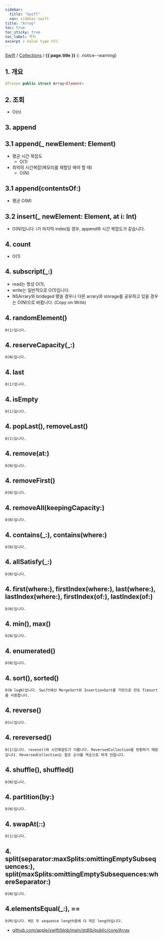 ```yaml
---
sidebar:
  title: "Swift"
  nav: sidebar-swift
title: "Array"
toc: true
toc_sticky: true
toc_label: 목차
excerpt : Value type 이다.
---
```

[Swift](/swift/) / [Collections](/swift/collections/) / **{{ page.title }}**
{: .notice--warning}

## 1. 개요
```swift
@frozen public struct Array<Element>
```

## 2. 조회
- O(n)

## 3. append
## 3.1 append(_ newElement: Element)
- 평균 시간 복잡도 
    - O(1)
- 최악의 시간복잡(메모리를 재할당 해야 할 때) 
    - O(N)
    
## 3.1 append(contentsOf:)
- 평균 O(M)
    
## 3.2 insert(_ newElement: Element, at i: Int)
- O(N)입니다. i가 마지막 index일 경우, append와 시간 복잡도가 같습니다.

     

## 4. count
- O(1)

     

## 4. subscript(_:)

- read는 항상 O(1), 
- write는 일반적으로 O(1)입니다. 
- NSArrary와 brideged 됐을 경우나 다른 arrary와 storage를 공유하고 있을 경우는 O(N)으로 바뀝니다. (Copy on Write)

     

## 4.    randomElement()

    O(1)입니다.

     

## 4.    reserveCapacity(_:)

    O(N)입니다.

     

## 4.    last

    O(1)입니다.

     

## 4.    isEmpty

    O(1)입니다.

     

## 4.    popLast(), removeLast()

    O(1)입니다.

     

## 4.    remove(at:)

    O(N)입니다. 

     

## 4.    removeFirst()

    O(N)입니다.

     

## 4.    removeAll(keepingCapacity:)

    O(N)입니다.

     

## 4.    contains(_:), contains(where:)

    O(N)입니다.

     

## 4.    allSatisfy(_:)

    O(N)입니다.

     

## 4.    first(where:), firstIndex(where:), last(where:), lastIndex(where:), firstIndex(of:), lastIndex(of:)

    O(N)입니다.

     

## 4.    min(), max()

    O(N)입니다.

     

## 4.    enumerated()

    O(N)입니다.

     

## 4.    sort(), sorted()

    O(N logN)입니다. Swift에선 MergeSort와 InsertionSort를 기반으로 만든 Timsort를 사용합니다.
    
## 4.    reverse()

    O(n)입니다.

     

## 4. rereversed()

    O(1)입니다. revese()와 시간복잡도가 다릅니다. ReversedCollection을 반환하기 때문입니다. ReversedCollection는 참조 순서를 역순으로 하게 만듭니다.

     

## 4. shuffle(), shuffled()

    O(N)입니다.

     

## 4. partition(by:)

    O(N)입니다.

     

## 4. swapAt(_:_:)

    O(1)입니다.

     

## 4. split(separator:maxSplits:omittingEmptySubsequences:), split(maxSplits:omittingEmptySubsequences:whereSeparator:)

    O(N)입니다.

     

## 4.elementsEqual(_:), ==

    O(M)입니다. M은 두 sequence length중에 더 작은 length입니다.

- [github.com/apple/swift/blob/main/stdlib/public/core/Array](https://github.com/apple/swift/blob/main/stdlib/public/core/Array.swift)
